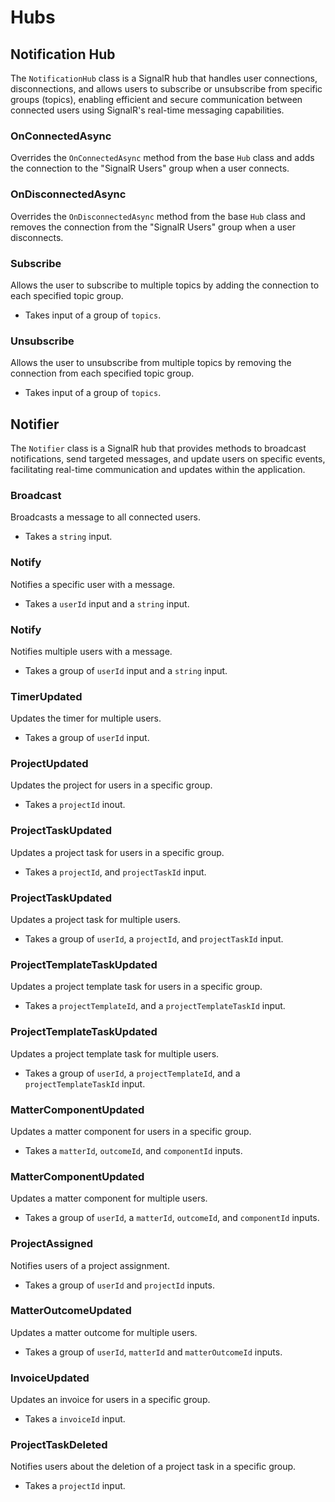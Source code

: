 # Hubs

## Notification Hub
The `NotificationHub` class is a SignalR hub that handles user connections, disconnections, and allows users to subscribe or unsubscribe from specific groups (topics), enabling efficient and secure communication between connected users using SignalR's real-time messaging capabilities.

### OnConnectedAsync
Overrides the `OnConnectedAsync` method from the base `Hub` class and adds the connection to the "SignalR Users" group when a user connects.

### OnDisconnectedAsync
Overrides the `OnDisconnectedAsync` method from the base `Hub` class and removes the connection from the "SignalR Users" group when a user disconnects.

### Subscribe
Allows the user to subscribe to multiple topics by adding the connection to each specified topic group.

- Takes input of a group of `topics`.

### Unsubscribe
Allows the user to unsubscribe from multiple topics by removing the connection from each specified topic group.

- Takes input of a group of `topics`.

## Notifier
The `Notifier` class is a SignalR hub that provides methods to broadcast notifications, send targeted messages, and update users on specific events, facilitating real-time communication and updates within the application.

### Broadcast
Broadcasts a message to all connected users.

- Takes a `string` input.

### Notify
Notifies a specific user with a message.

- Takes a  `userId` input and a `string` input.


### Notify
Notifies multiple users with a message.

- Takes a group of  `userId` input and a `string` input.

### TimerUpdated
Updates the timer for multiple users.

- Takes a group of  `userId` input.

### ProjectUpdated
Updates the project for users in a specific group.

- Takes a `projectId` inout.

### ProjectTaskUpdated 
Updates a project task for users in a specific group.

- Takes a `projectId`, and `projectTaskId` input.

### ProjectTaskUpdated
Updates a project task for multiple users.

- Takes a group of  `userId`, a `projectId`, and `projectTaskId` input.

### ProjectTemplateTaskUpdated
Updates a project template task for users in a specific group.

- Takes a `projectTemplateId`, and a `projectTemplateTaskId` input.

### ProjectTemplateTaskUpdated
Updates a project template task for multiple users.

- Takes a group of  `userId`, a `projectTemplateId`, and a `projectTemplateTaskId` input.

### MatterComponentUpdated
Updates a matter component for users in a specific group.

- Takes a `matterId`, `outcomeId`, and `componentId` inputs.


### MatterComponentUpdated
Updates a matter component for multiple users.

- Takes a group of  `userId`, a `matterId`, `outcomeId`, and `componentId` inputs.

### ProjectAssigned
Notifies users of a project assignment.

- Takes a group of  `userId` and `projectId` inputs.

### MatterOutcomeUpdated 
Updates a matter outcome for multiple users.

- Takes a group of  `userId`, `matterId` and `matterOutcomeId` inputs.


### InvoiceUpdated
Updates an invoice for users in a specific group.

- Takes a `invoiceId` input.

### ProjectTaskDeleted
Notifies users about the deletion of a project task in a specific group.

- Takes a `projectId` input.